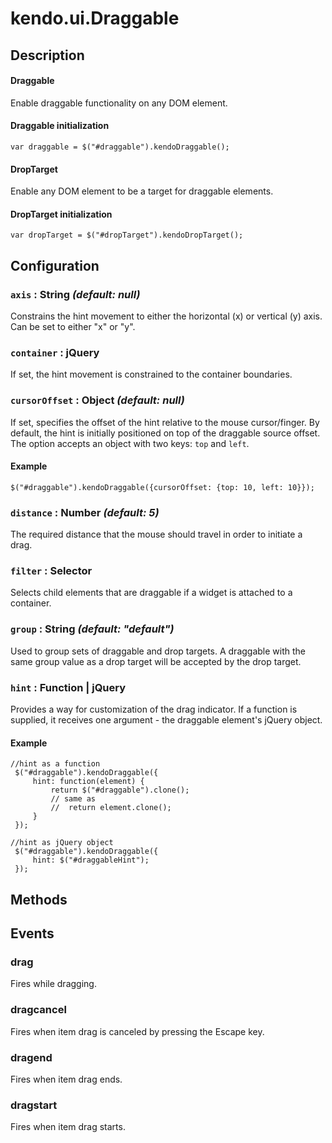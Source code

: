 # kendo.ui.Draggable

## Description



#### Draggable

Enable draggable functionality on any DOM element.

#### **Draggable** initialization

    var draggable = $("#draggable").kendoDraggable();

#### DropTarget

Enable any DOM element to be a target for draggable elements.

#### **DropTarget** initialization

    var dropTarget = $("#dropTarget").kendoDropTarget();

## Configuration

### `axis` : **String** *(default: null)*

 Constrains the hint movement to either the horizontal (x) or vertical (y) axis. Can be set to either "x" or "y".

### `container` : **jQuery** 

If set, the hint movement is constrained to the container boundaries.

### `cursorOffset` : **Object** *(default: null)*

 If set, specifies the offset of the hint relative to the mouse cursor/finger.
By default, the hint is initially positioned on top of the draggable source offset. The option accepts an object with two keys: `top` and `left`.

#### Example

    $("#draggable").kendoDraggable({cursorOffset: {top: 10, left: 10}});

### `distance` : **Number** *(default: 5)*

 The required distance that the mouse should travel in order to initiate a drag.

### `filter` : **Selector** 

Selects child elements that are draggable if a widget is attached to a container.

### `group` : **String** *(default: "default")*

 Used to group sets of draggable and drop targets. A draggable with the same group value as a drop target will be accepted by the drop target.

### `hint` : **Function | jQuery** 

Provides a way for customization of the drag indicator. If a function is supplied, it receives one argument - the draggable element's jQuery object.

#### Example

    //hint as a function
     $("#draggable").kendoDraggable({
         hint: function(element) {
             return $("#draggable").clone();
             // same as
             //  return element.clone();
         }
     });
    
    //hint as jQuery object
     $("#draggable").kendoDraggable({
         hint: $("#draggableHint");
     });

## Methods

## Events

### drag

Fires while dragging.

### dragcancel

Fires when item drag is canceled by pressing the Escape key.

### dragend

Fires when item drag ends.

### dragstart

Fires when item drag starts.